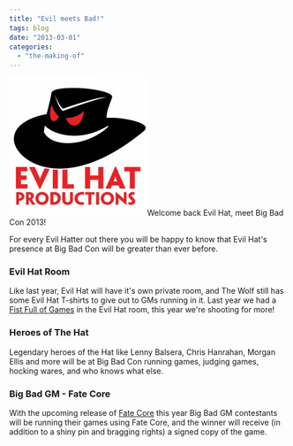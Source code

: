 ```yaml
---
title: "Evil meets Bad!"
tags: blog
date: "2013-03-01"
categories: 
  - "the-making-of"
---
```


[![evil_hat](images/evil_hat.jpg)](http://www.bigbadcon.com/wp-content/uploads/2012/07/evil_hat.jpg)Welcome back Evil Hat, meet Big Bad Con 2013!

For every Evil Hatter out there you will be happy to know that Evil Hat's presence at Big Bad Con will be greater than ever before.

### Evil Hat Room

Like last year, Evil Hat will have it's own private room, and The Wolf still has some Evil Hat T-shirts to give out to GMs running in it. Last year we had a [Fist Full of Games](http://www.bigbadcon.com/little-red-hangs-up-her-hood-for-an-evil-hat/) in the Evil Hat room, this year we're shooting for more!

### Heroes of The Hat

Legendary heroes of the Hat like Lenny Balsera, Chris Hanrahan, Morgan Ellis and more will be at Big Bad Con running games, judging games, hocking wares, and who knows what else.

### Big Bad GM - Fate Core

With the upcoming release of [Fate Core](http://www.evilhat.com/home/fate-core/ "Fate Core") this year Big Bad GM contestants will be running their games using Fate Core, and the winner will receive (in addition to a shiny pin and bragging rights) a signed copy of the game.
